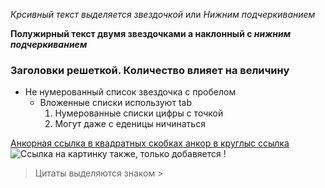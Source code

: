 *Крсивный текст выделяется звездочкой* или _Нижним подчеркиванием_

**Полужирный текст двумя звездочками а наклонный с _нижним подчеркиванием_**

### Заголовки решеткой. Количество влияет на величину ###

* Не нумерованный список звездочка с пробелом
    * Вложенные списки используют tab
        1. Нумерованные списки цифры с точкой
        1. Могут даже с еденицы ничинаться

[Анкорная ссылка в квадратных скобках анкор в круглыс ссылка](https://gb.ru/)
![Ссылка на картинку также, только добавяется !](https://git-scm.com/images/logo@2x.png)

> Цитаты выделяются знаком >